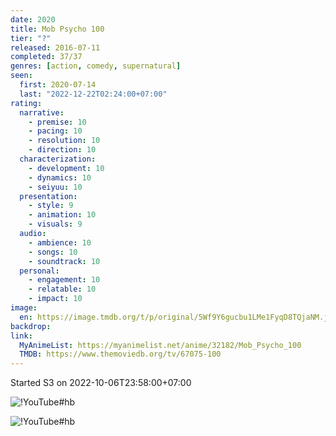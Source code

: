 ```yaml
---
date: 2020
title: Mob Psycho 100
tier: "?"
released: 2016-07-11
completed: 37/37
genres: [action, comedy, supernatural]
seen:
  first: 2020-07-14
  last: "2022-12-22T02:24:00+07:00"
rating:
  narrative:
    - premise: 10
    - pacing: 10
    - resolution: 10
    - direction: 10
  characterization:
    - development: 10
    - dynamics: 10
    - seiyuu: 10
  presentation:
    - style: 9
    - animation: 10
    - visuals: 9
  audio:
    - ambience: 10
    - songs: 10
    - soundtrack: 10
  personal:
    - engagement: 10
    - relatable: 10
    - impact: 10
image:
  en: https://image.tmdb.org/t/p/original/5Wf9Y6gucbu1LMe1FyqD8TQjaNM.jpg
backdrop: 
link:
  MyAnimeList: https://myanimelist.net/anime/32182/Mob_Psycho_100
  TMDB: https://www.themoviedb.org/tv/67075-100
---
```


Started S3 on 2022-10-06T23:58:00+07:00

![!YouTube#hb](psQY-6KjyIA "Mob Psycho 100 II OP Breakdown")

![!YouTube#hb](k-DyIWF0h-8 "Mob Psycho 100 - Favorite Anime")
